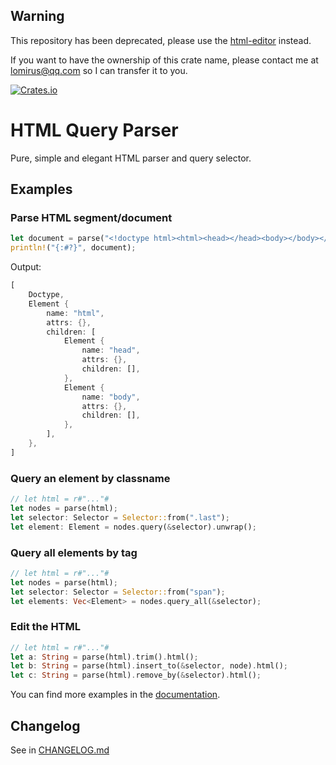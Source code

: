 ## Warning

This repository has been deprecated, please use the [html-editor](https://github.com/lomirus/html-editor) instead.

If you want to have the ownership of this crate name, please contact me at <lomirus@qq.com> so I can transfer it to you.

[![Crates.io](https://img.shields.io/crates/v/html_query_parser)](https://crates.io/crates/html_query_parser)

# HTML Query Parser

Pure, simple and elegant HTML parser and query selector.

## Examples

### Parse HTML segment/document

```rust
let document = parse("<!doctype html><html><head></head><body></body></html>");
println!("{:#?}", document);
```

Output:

```rust
[
    Doctype,
    Element {
        name: "html",
        attrs: {},
        children: [
            Element {
                name: "head",
                attrs: {},
                children: [],
            },
            Element {
                name: "body",
                attrs: {},
                children: [],
            },
        ],
    },
]
```

### Query an element by classname

```rust
// let html = r#"..."#
let nodes = parse(html);
let selector: Selector = Selector::from(".last");
let element: Element = nodes.query(&selector).unwrap();
```

### Query all elements by tag

```rust
// let html = r#"..."#
let nodes = parse(html);
let selector: Selector = Selector::from("span");
let elements: Vec<Element> = nodes.query_all(&selector);
```

### Edit the HTML

```rust
// let html = r#"..."#
let a: String = parse(html).trim().html();
let b: String = parse(html).insert_to(&selector, node).html();
let c: String = parse(html).remove_by(&selector).html();
```

You can find more examples in the [documentation](https://docs.rs/html_query_parser/latest/html_query_parser/).

## Changelog

See in [CHANGELOG.md](CHANGELOG.md)
